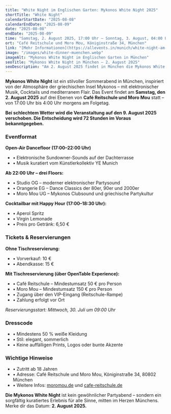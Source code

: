 ```yaml
---
title: "White Night im Englischen Garten: Mykonos White Night 2025"
shortTitle: "White Night"
calendarStartDate: "2025-08-08"
calendarEndDate: "2025-08-09"
date: "2025-08-08"
endDate: "2025-08-09"
time: "Samstag, 2. August 2025, 17:00 Uhr – Sonntag, 3. August, 04:00 Uhr (CEST)"
ort: "Café Reitschule und Moro Mou, Königinstraße 34, München"
link: "[Mehr Informationen](https://allevents.in/munich/white-night-am-englischen-garten/200028226665943)"
image: "/images/white-dinner-muenchen.webp"
imageAlt: "Mykonos White Night im Englischen Garten in München"
seoTitle: "Mykonos White Night in München – 2. August 2025"
seoDescription: "Am 2. August 2025 findet in München die Mykonos White Night statt – ein stilvoller Sommerabend mit elektronischer Musik, Cocktails und mediterraner Atmosphäre. Tickets online erhältlich."
---
```


**Mykonos White Night** ist ein stilvoller Sommerabend in München, inspiriert von der Atmosphäre der griechischen Insel Mykonos – mit elektronischer Musik, Cocktails und mediterranem Flair. Das Event findet am **Samstag, den 2. August 2025** auf drei Ebenen von **Café Reitschule und Moro Mou** statt – von 17:00 Uhr bis 4:00 Uhr morgens am Folgetag.

**Bei schlechtem Wetter wird die Veranstaltung auf den 9. August 2025 verschoben. Die Entscheidung wird 72 Stunden im Voraus bekanntgegeben.**

### Eventformat

**Open-Air Dancefloor (17:00–22:00 Uhr)**  
- • Elektronische Sundowner-Sounds auf der Dachterrasse  
- • Musik kuratiert vom Künstlerkollektiv YE Munich  

**Ab 22:00 Uhr – drei Floors:**  
- • Studio OG – moderner elektronischer Partysound  
- • Orangerie EG – Dance Classics der 80er, 90er und 2000er  
- • Moro Mou UG – Mykonos Clubsound und griechische Partykultur  

**Cocktailbar mit Happy Hour (17:00–18:30 Uhr):**  
- • Aperol Spritz  
- • Virgin Lemonade  
- • Preis pro Getränk: 6,50 €

### Tickets & Reservierungen

**Ohne Tischreservierung:**  
- • Vorverkauf: 10 €  
- • Abendkasse: 15 €

**Mit Tischreservierung (über OpenTable Experience):**  
- • Café Reitschule – Mindestumsatz 50 € pro Person  
- • Moro Mou – Mindestumsatz 150 € pro Person  
- • Zugang über den VIP-Eingang (Reitschule-Rampe)  
- • Zahlung erfolgt vor Ort  

_Reservierungsstart: Mittwoch, 30. Juli um 09:00 Uhr_

### Dresscode

- • Mindestens 50 % weiße Kleidung  
- • Stil: elegant, sommerlich  
- • Keine auffälligen Prints, Logos oder bunte Akzente  

### Wichtige Hinweise

- • Zutritt ab 18 Jahren  
- • Adresse: Café Reitschule und Moro Mou, Königinstraße 34, 80802 München  
- • Weitere Infos: [moromou.de](https://www.moromou.de) und [cafe-reitschule.de](https://www.cafe-reitschule.de/)

**Die Mykonos White Night** ist kein gewöhnlicher Partyabend – sondern ein sorgfältig kuratiertes Erlebnis für alle Sinne, mitten im Herzen Münchens.  
Merke dir das Datum: **2. August 2025.**
